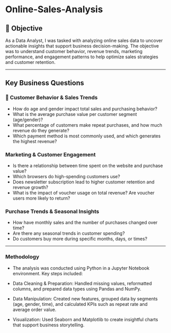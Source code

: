 # Online-Sales-Analysis
## 🎯 Objective
As a Data Analyst, I was tasked with analyzing online sales data to uncover actionable insights that support business decision-making. The objective was to understand customer behavior, revenue trends, marketing performance, and engagement patterns to help optimize sales strategies and customer retention.

---

## Key Business Questions

### 🧍 Customer Behavior & Sales Trends
- How do age and gender impact total sales and purchasing behavior?
- What is the average purchase value per customer segment (age/gender)?
- What percentage of customers make repeat purchases, and how much revenue do they generate?
- Which payment method is most commonly used, and which generates the highest revenue?

### Marketing & Customer Engagement
- Is there a relationship between time spent on the website and purchase value?
- Which browsers do high-spending customers use?
- Does newsletter subscription lead to higher customer retention and revenue growth?
- What is the impact of voucher usage on total revenue? Are voucher users more likely to return?

### Purchase Trends & Seasonal Insights
- How have monthly sales and the number of purchases changed over time?
- Are there any seasonal trends in customer spending?
- Do customers buy more during specific months, days, or times?

---
### Methodology
- The analysis was conducted using Python in a Jupyter Notebook environment. Key steps included:

- Data Cleaning & Preparation: Handled missing values, reformatted columns, and prepared data types using Pandas and NumPy.

- Data Manipulation: Created new features, grouped data by segments (age, gender, time), and calculated KPIs such as repeat rate and average order value.

- Visualization: Used Seaborn and Matplotlib to create insightful charts that support business storytelling.


